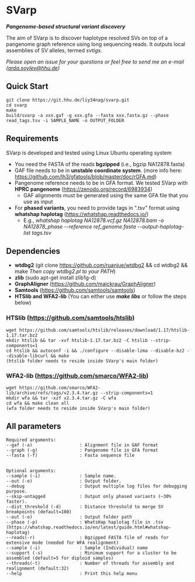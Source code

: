 # SVarp 
***Pangenome-based structural variant discovery***

The aim of SVarp is to discover haplotype resolved SVs on top of a pangenome graph reference using long sequencing reads. It outputs local assemblies of SV alleles, termed *svtigs*.

*Please open an issue for your questions or feel free to send me an e-mail (arda.soylev@hhu.de)*

## Quick Start
	git clone https://git.hhu.de/liy34nag/svarp.git
	cd svarp
	make
	build/svarp -a xxx.gaf -g xxx.gfa --fasta xxx.fasta.gz --phase read_tags.tsv -i SAMPLE_NAME -o OUTPUT_FOLDER


## Requirements

SVarp is developed and tested using Linux Ubuntu operating system

* You need the FASTA of the reads **bgzipped** (i.e., bgzip NA12878.fasta)
* GAF file needs to be in **unstable coordinate system**. (more info here: https://github.com/lh3/gfatools/blob/master/doc/rGFA.md)
* Pangenome reference needs to be in GFA format. We tested SVarp with **HPRC pangenome** (https://zenodo.org/record/6983934)
	- GAF alignments must be generated using the same GFA file that you use as input
* For **phased variants**, you need to provide tags in ".tsv" format using **whatshap haplotag** (https://whatshap.readthedocs.io/)
	- E.g., *whatshap haplotag NA12878.vcf.gz NA12878.bam -o NA12878_phase --reference ref_genome.fasta --output-haplotag-list tags.tsv*


## Dependencies

* **wtdbg2** (git clone https://github.com/ruanjue/wtdbg2 && cd wtdbg2 && make *Then copy wtdbg2.pl to your PATH*)
* **zlib** (sudo apt-get install zlib1g-d)
* **GraphAligner** (https://github.com/maickrau/GraphAligner)
* **Samtools** (https://github.com/samtools/samtools)
* **HTSlib and WFA2-lib** (You can either use ***make libs*** or follow the steps below)

### HTSlib (https://github.com/samtools/htslib)
	wget https://github.com/samtools/htslib/releases/download/1.17/htslib-1.17.tar.bz2
	mkdir htslib && tar -xvf htslib-1.17.tar.bz2 -C htslib --strip-components=1
	cd htslib && autoconf -i && ./configure --disable-lzma --disable-bz2 --disable-libcurl && make
	(htslib folder needs to reside inside SVarp's main folder)

### WFA2-lib (https://github.com/smarco/WFA2-lib)
	wget https://github.com/smarco/WFA2-lib/archive/refs/tags/v2.3.4.tar.gz --strip-components=1
	mkdir wfa && tar -xzf v2.3.4.tar.gz -C wfa
	cd wfa && make clean all
	(wfa folder needs to reside inside SVarp's main folder)

## All parameters

	Required arguments:
	--gaf (-a)                  : Alignment file in GAF format
	--graph (-g)                : Pangenome file in GFA format
	--fasta (-f)                : Fasta sequence file


	Optional arguments:
	--sample (-i)               : Sample name.
	--out (-o)                  : Output folder.
	--debug                     : Output multiple log files for debugging purpose.
	--skip-untagged             : Output only phased variants (~30% faster).
	--dist_threshold (-d)       : Distance threshold to merge SV breakpoints (default=100)
	--out (-o)                  : Output folder path
	--phase (-p)                : WhatsHap haplotag file in .tsv (https://whatshap.readthedocs.io/en/latest/guide.html#whatshap-haplotag)
	--reads(-r)                 : Bgzipped FASTA file of reads for extensive mode (needed for WFA realignment)
	--sample (-i)               : Sample (Individual) name
	--support (-s)              : Minimum support for a cluster to be assembled (default=5 for diploid samples)
	--threads(-t)               : Number of threads for assembly and realignment (default:32)
	--help                      : Print this help menu

